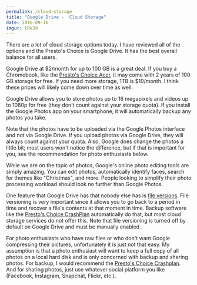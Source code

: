 ```yaml
---
permalink: /cloud-storage
title: "Google Drive -  Cloud Storage"
date: 2016-09-16
imgur: lRe39
---
```


There are a lot of cloud storage options today. I have reviewed all of the
options and the Presto's Choice is Google Drive. It has the best overall
balance for all users.

Google Drive at $2/month for up to 100 GB is a great deal. If you buy a
Chromebook, like the [Presto's Choice Acer](/chromebook), it may come with 2 years of 100 GB
storage for free. If you need more storage, 1TB is $10/month. I think these
prices will likely come down over time as well.

Google Drive allows you to store photos up to 16 megapixels and videos up to
1080p for free (they don't count against your storage quota). If you install
the Google Photos app on your smartphone, it will automatically backup any
photos you take.

Note that the photos have to be uploaded via the Google Photos interface and
not via Google Drive. If you upload photos via Google Drive, they will always
count against your quota. Also, Google does change the photos a little bit;
most users won't notice the difference, but if that is important for you, see
the recommendation for photo enthusiasts below.

While we are on the topic of photos, Google's online photo editing tools are
simply amazing. You can edit photos, automatically identify faces, search for
themes like "Christmas", and more. People looking to simplify their photo
processing workload should look no further than Google Photos.

One feature that Google Drive has that nobody else has is [file versions](https://support.google.com/docs/answer/2409045?hl=en). File
versioning is very important since it allows you to go back to a period in time
and recover a file's contents at that moment in time. Backup software like the
[Presto's Choice CrashPlan](/crashplan) automatically do that, but most cloud storage
services do not offer this. Note that file versioning is turned off by default
on Google Drive and must be manually enabled.

For photo enthusiasts who have raw files or who don't want Google compressing
their pictures, unfortunately it is just not that easy. My assumption is that a
photo enthusiast will want to keep a full copy of all photos on a local hard
disk and is only concerned with backup and sharing photos. For backup, I would
recommend the [Presto's Choice Crashplan](/crashplan). And for sharing photos, just use
whatever social platform you like (Facebook, Instagram, Snapchat, Flickr,
etc.).

